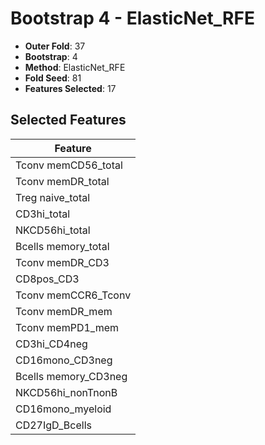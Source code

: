 # Bootstrap 4 - ElasticNet_RFE

- **Outer Fold**: 37
- **Bootstrap**: 4
- **Method**: ElasticNet_RFE
- **Fold Seed**: 81
- **Features Selected**: 17

## Selected Features

| Feature |
|---------|
| Tconv memCD56_total |
| Tconv memDR_total |
| Treg naive_total |
| CD3hi_total |
| NKCD56hi_total |
| Bcells memory_total |
| Tconv memDR_CD3 |
| CD8pos_CD3 |
| Tconv memCCR6_Tconv |
| Tconv memDR_mem |
| Tconv memPD1_mem |
| CD3hi_CD4neg |
| CD16mono_CD3neg |
| Bcells memory_CD3neg |
| NKCD56hi_nonTnonB |
| CD16mono_myeloid |
| CD27IgD_Bcells |
